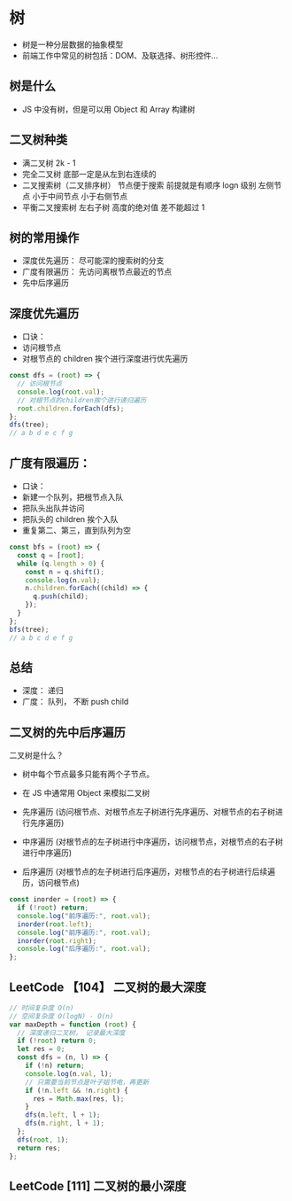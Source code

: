 # 树

- 树是一种分层数据的抽象模型
- 前端工作中常见的树包括：DOM、及联选择、树形控件...

## 树是什么

- JS 中没有树，但是可以用 Object 和 Array 构建树

## 二叉树种类

- 满二叉树 2k - 1
- 完全二叉树 底部一定是从左到右连续的
- 二叉搜索树（二叉排序树） 节点便于搜索 前提就是有顺序 logn 级别 左侧节点 小于中间节点 小于右侧节点
- 平衡二叉搜索树 左右子树 高度的绝对值 差不能超过 1

## 树的常用操作

- 深度优先遍历： 尽可能深的搜索树的分支
- 广度有限遍历： 先访问离根节点最近的节点
- 先中后序遍历

## 深度优先遍历

- 口诀：
- 访问根节点
- 对根节点的 children 挨个进行深度进行优先遍历

```js
const dfs = (root) => {
  // 访问根节点
  console.log(root.val);
  // 对根节点的children挨个进行递归遍历
  root.children.forEach(dfs);
};
dfs(tree);
// a b d e c f g
```

## 广度有限遍历：

- 口诀：
- 新建一个队列，把根节点入队
- 把队头出队并访问
- 把队头的 children 挨个入队
- 重复第二、第三，直到队列为空

```js
const bfs = (root) => {
  const q = [root];
  while (q.length > 0) {
    const n = q.shift();
    console.log(n.val);
    n.children.forEach((child) => {
      q.push(child);
    });
  }
};
bfs(tree);
// a b c d e f g
```

## 总结

- 深度： 递归
- 广度： 队列， 不断 push child

## 二叉树的先中后序遍历

二叉树是什么？

- 树中每个节点最多只能有两个子节点。
- 在 JS 中通常用 Object 来模拟二叉树

- 先序遍历 (访问根节点、对根节点左子树进行先序遍历、对根节点的右子树进行先序遍历)
- 中序遍历 (对根节点的左子树进行中序遍历，访问根节点，对根节点的右子树进行中序遍历)
- 后序遍历 (对根节点的左子树进行后序遍历，对根节点的右子树进行后续遍历，访问根节点)

```js
const inorder = (root) => {
  if (!root) return;
  console.log("前序遍历:", root.val);
  inorder(root.left);
  console.log("前序遍历:", root.val);
  inorder(root.right);
  console.log("后序遍历:", root.val);
};
```

## LeetCode 【104】 二叉树的最大深度

```js
// 时间复杂度 O(n)
// 空间复杂度 O(logN) - O(n)
var maxDepth = function (root) {
  // 深度递归二叉树， 记录最大深度
  if (!root) return 0;
  let res = 0;
  const dfs = (n, l) => {
    if (!n) return;
    console.log(n.val, l);
    // 只需要当前节点是叶子姐节电，再更新
    if (!n.left && !n.right) {
      res = Math.max(res, l);
    }
    dfs(n.left, l + 1);
    dfs(n.right, l + 1);
  };
  dfs(root, 1);
  return res;
};
```

## LeetCode [111] 二叉树的最小深度

```js

```
